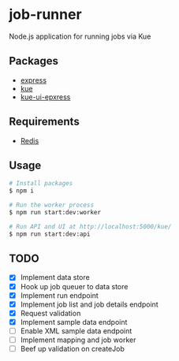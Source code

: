 # job-runner

Node.js application for running jobs via Kue

## Packages

- [express](https://github.com/expressjs/express)
- [kue](https://github.com/Automattic/kue/)
- [kue-ui-epxress](https://github.com/stonecircle/kue-ui-express)

## Requirements

- [Redis](https://redis.io)

## Usage

```bash
# Install packages
$ npm i

# Run the worker process
$ npm run start:dev:worker

# Run API and UI at http://localhost:5000/kue/
$ npm run start:dev:api
```

## TODO

- [x] Implement data store
- [x] Hook up job queuer to data store
- [x] Implement run endpoint
- [x] Implement job list and job details endpoint
- [x] Request validation
- [x] Implement sample data endpoint
- [ ] Enable XML sample data endpoint
- [ ] Implement mapping and job worker
- [ ] Beef up validation on createJob
